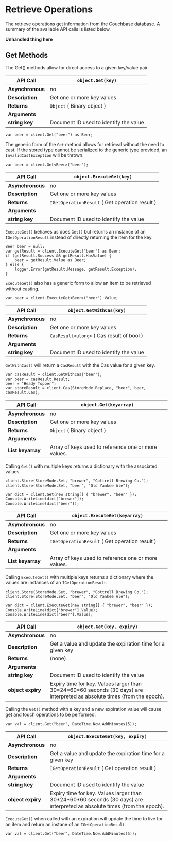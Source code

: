 # Retrieve Operations

The retrieve operations get information from the Couchbase database. A summary
of the available API calls is listed below.

**Unhandled thing here**
<a id="couchbase-sdk-net-retrieve-get"></a>

## Get Methods

The Get() methods allow for direct access to a given key/value pair.

<a id="table-couchbase-sdk_net_get"></a>

**API Call**     | `object.Get(key)`                     
-----------------|---------------------------------------
**Asynchronous** | no                                    
**Description**  | Get one or more key values            
**Returns**      | `Object` ( Binary object )            
**Arguments**    |                                       
**string key**   | Document ID used to identify the value


```
var beer = client.Get("beer") as Beer;
```

The generic form of the `Get` method allows for retrieval without the need to
cast. If the stored type cannot be serialized to the generic type provided, an
`InvalidCastException` will be thrown.


```
var beer = client.Get<Beer>("beer");
```

<a id="table-couchbase-sdk_net_executeget"></a>

**API Call**     | `object.ExecuteGet(key)`                      
-----------------|-----------------------------------------------
**Asynchronous** | no                                            
**Description**  | Get one or more key values                    
**Returns**      | `IGetOperationResult` ( Get operation result )
**Arguments**    |                                               
**string key**   | Document ID used to identify the value        

`ExecuteGet()` behaves as does `Get()` but returns an instance of an
`IGetOperationResult` instead of directly returning the item for the key.


```
Beer beer = null;
var getResult = client.ExecuteGet("beer") as Beer;
if (getResult.Success && getResult.HasValue) {
    beer = getResult.Value as Beer;
} else {
    logger.Error(getResult.Message, getResult.Exception);
}
```

`ExecuteGet()` also has a generic form to allow an item to be retrieved without
casting.


```
var beer = client.ExecuteGet<Beer>("beer").Value;
```

<a id="table-couchbase-sdk_net_getwithcas"></a>

**API Call**     | `object.GetWithCas(key)`                 
-----------------|------------------------------------------
**Asynchronous** | no                                       
**Description**  | Get one or more key values               
**Returns**      | `CasResult<ulong>` ( Cas result of bool )
**Arguments**    |                                          
**string key**   | Document ID used to identify the value   

`GetWithCas()` will return a `CasResult` with the Cas value for a given key.


```
var casResult = client.GetWithCas("beer");
var beer = casResult.Result;
beer = "Heady Topper";
var storeResult = client.Cas(StoreMode.Replace, "beer", beer, casResult.Cas);
```

<a id="table-couchbase-sdk_net_get-multi"></a>

**API Call**               | `object.Get(keyarray)`                             
---------------------------|----------------------------------------------------
**Asynchronous**           | no                                                 
**Description**            | Get one or more key values                         
**Returns**                | `Object` ( Binary object )                         
**Arguments**              |                                                    
**List <string> keyarray** | Array of keys used to reference one or more values.

Calling `Get()` with multiple keys returns a dictionary with the associated
values.


```
client.Store(StoreMode.Set, "brewer", "Cottrell Brewing Co.");
client.Store(StoreMode.Set, "beer", "Old Yankee Ale");

var dict = client.Get(new string[] { "brewer", "beer" });
Console.WriteLine(dict["brewer"]);
Console.WriteLine(dict["beer"]);
```

<a id="table-couchbase-sdk_net_executeget-multi"></a>

**API Call**               | `object.ExecuteGet(keyarray)`                      
---------------------------|----------------------------------------------------
**Asynchronous**           | no                                                 
**Description**            | Get one or more key values                         
**Returns**                | `IGetOperationResult` ( Get operation result )     
**Arguments**              |                                                    
**List <string> keyarray** | Array of keys used to reference one or more values.

Calling `ExecuteGet()` with multiple keys returns a dictionary where the values
are instances of an `IGetOperationResult`.


```
client.Store(StoreMode.Set, "brewer", "Cottrell Brewing Co.");
client.Store(StoreMode.Set, "beer", "Old Yankee Ale");

var dict = client.ExecuteGet(new string[] { "brewer", "beer" });
Console.WriteLine(dict["brewer"].Value);
Console.WriteLine(dict["beer"].Value);
```

<a id="table-couchbase-sdk_net_gat"></a>

**API Call**      | `object.Get(key, expiry)`                                                                                                   
------------------|-----------------------------------------------------------------------------------------------------------------------------
**Asynchronous**  | no                                                                                                                          
**Description**   | Get a value and update the expiration time for a given key                                                                  
**Returns**       | (none)                                                                                                                      
**Arguments**     |                                                                                                                             
**string key**    | Document ID used to identify the value                                                                                      
**object expiry** | Expiry time for key. Values larger than 30\*24\*60\*60 seconds (30 days) are interpreted as absolute times (from the epoch).

Calling the `Get()` method with a key and a new expiration value will cause get
and touch operations to be performed.


```
var val = client.Get("beer", DateTime.Now.AddMinutes(5));
```

<a id="table-couchbase-sdk_net_executegat"></a>

**API Call**      | `object.ExecuteGet(key, expiry)`                                                                                            
------------------|-----------------------------------------------------------------------------------------------------------------------------
**Asynchronous**  | no                                                                                                                          
**Description**   | Get a value and update the expiration time for a given key                                                                  
**Returns**       | `IGetOperationResult` ( Get operation result )                                                                              
**Arguments**     |                                                                                                                             
**string key**    | Document ID used to identify the value                                                                                      
**object expiry** | Expiry time for key. Values larger than 30\*24\*60\*60 seconds (30 days) are interpreted as absolute times (from the epoch).

`ExecuteGet()` when called with an expiration will update the time to live for
an item and return an instane of an `IGetOperationResult`


```
var val = client.Get("beer", DateTime.Now.AddMinutes(5));
```

<a id="api-reference-update"></a>
